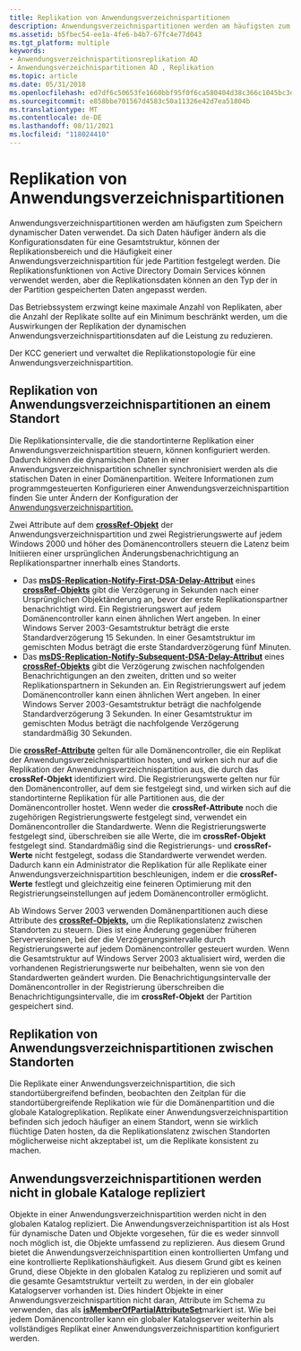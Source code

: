 ```yaml
---
title: Replikation von Anwendungsverzeichnispartitionen
description: Anwendungsverzeichnispartitionen werden am häufigsten zum Speichern dynamischer Daten verwendet.
ms.assetid: b5fbec54-ee1a-4fe6-b4b7-67fc4e77d043
ms.tgt_platform: multiple
keywords:
- Anwendungsverzeichnispartitionsreplikation AD
- Anwendungsverzeichnispartitionen AD , Replikation
ms.topic: article
ms.date: 05/31/2018
ms.openlocfilehash: ed7df6c50653fe1660bbf95f0f6ca580404d38c366c1045bc3d1b712ca771d3b
ms.sourcegitcommit: e858bbe701567d4583c50a11326e42d7ea51804b
ms.translationtype: MT
ms.contentlocale: de-DE
ms.lasthandoff: 08/11/2021
ms.locfileid: "118024410"
---
```

# <a name="application-directory-partition-replication"></a>Replikation von Anwendungsverzeichnispartitionen

Anwendungsverzeichnispartitionen werden am häufigsten zum Speichern dynamischer Daten verwendet. Da sich Daten häufiger ändern als die Konfigurationsdaten für eine Gesamtstruktur, können der Replikationsbereich und die Häufigkeit einer Anwendungsverzeichnispartition für jede Partition festgelegt werden. Die Replikationsfunktionen von Active Directory Domain Services können verwendet werden, aber die Replikationsdaten können an den Typ der in der Partition gespeicherten Daten angepasst werden.

Das Betriebssystem erzwingt keine maximale Anzahl von Replikaten, aber die Anzahl der Replikate sollte auf ein Minimum beschränkt werden, um die Auswirkungen der Replikation der dynamischen Anwendungsverzeichnispartitionsdaten auf die Leistung zu reduzieren.

Der KCC generiert und verwaltet die Replikationstopologie für eine Anwendungsverzeichnispartition.

## <a name="application-directory-partition-replication-within-a-site"></a>Replikation von Anwendungsverzeichnispartitionen an einem Standort

Die Replikationsintervalle, die die standortinterne Replikation einer Anwendungsverzeichnispartition steuern, können konfiguriert werden. Dadurch können die dynamischen Daten in einer Anwendungsverzeichnispartition schneller synchronisiert werden als die statischen Daten in einer Domänenpartition. Weitere Informationen zum programmgesteuerten Konfigurieren einer Anwendungsverzeichnispartition finden Sie unter Ändern der Konfiguration der [Anwendungsverzeichnispartition.](modifying-application-directory-partition-configuration.md)

Zwei Attribute auf dem [**crossRef-Objekt**](/windows/desktop/ADSchema/c-crossref) der Anwendungsverzeichnispartition und zwei Registrierungswerte auf jedem Windows 2000 und höher des Domänencontrollers steuern die Latenz beim Initiieren einer ursprünglichen Änderungsbenachrichtigung an Replikationspartner innerhalb eines Standorts.

-   Das [**msDS-Replication-Notify-First-DSA-Delay-Attribut**](/windows/desktop/ADSchema/a-msds-replication-notify-first-dsa-delay) eines [**crossRef-Objekts**](/windows/desktop/ADSchema/c-crossref) gibt die Verzögerung in Sekunden nach einer Ursprünglichen Objektänderung an, bevor der erste Replikationspartner benachrichtigt wird. Ein Registrierungswert auf jedem Domänencontroller kann einen ähnlichen Wert angeben. In einer Windows Server 2003-Gesamtstruktur beträgt die erste Standardverzögerung 15 Sekunden. In einer Gesamtstruktur im gemischten Modus beträgt die erste Standardverzögerung fünf Minuten.
-   Das [**msDS-Replication-Notify-Subsequent-DSA-Delay-Attribut**](/windows/desktop/ADSchema/a-msds-replication-notify-subsequent-dsa-delay) eines [**crossRef-Objekts**](/windows/desktop/ADSchema/c-crossref) gibt die Verzögerung zwischen nachfolgenden Benachrichtigungen an den zweiten, dritten und so weiter Replikationspartnern in Sekunden an. Ein Registrierungswert auf jedem Domänencontroller kann einen ähnlichen Wert angeben. In einer Windows Server 2003-Gesamtstruktur beträgt die nachfolgende Standardverzögerung 3 Sekunden. In einer Gesamtstruktur im gemischten Modus beträgt die nachfolgende Verzögerung standardmäßig 30 Sekunden.

Die [**crossRef-Attribute**](/windows/desktop/ADSchema/c-crossref) gelten für alle Domänencontroller, die ein Replikat der Anwendungsverzeichnispartition hosten, und wirken sich nur auf die Replikation der Anwendungsverzeichnispartition aus, die durch das **crossRef-Objekt** identifiziert wird. Die Registrierungswerte gelten nur für den Domänencontroller, auf dem sie festgelegt sind, und wirken sich auf die standortinterne Replikation für alle Partitionen aus, die der Domänencontroller hostet. Wenn weder die **crossRef-Attribute** noch die zugehörigen Registrierungswerte festgelegt sind, verwendet ein Domänencontroller die Standardwerte. Wenn die Registrierungswerte festgelegt sind, überschreiben sie alle Werte, die im **crossRef-Objekt** festgelegt sind. Standardmäßig sind die Registrierungs- und **crossRef-Werte** nicht festgelegt, sodass die Standardwerte verwendet werden. Dadurch kann ein Administrator die Replikation für alle Replikate einer Anwendungsverzeichnispartition beschleunigen, indem er die **crossRef-Werte** festlegt und gleichzeitig eine feineren Optimierung mit den Registrierungseinstellungen auf jedem Domänencontroller ermöglicht.

Ab Windows Server 2003 verwenden Domänenpartitionen auch diese Attribute des [**crossRef-Objekts,**](/windows/desktop/ADSchema/c-crossref) um die Replikationslatenz zwischen Standorten zu steuern. Dies ist eine Änderung gegenüber früheren Serverversionen, bei der die Verzögerungsintervalle durch Registrierungswerte auf jedem Domänencontroller gesteuert wurden. Wenn die Gesamtstruktur auf Windows Server 2003 aktualisiert wird, werden die vorhandenen Registrierungswerte nur beibehalten, wenn sie von den Standardwerten geändert wurden. Die Benachrichtigungsintervalle der Domänencontroller in der Registrierung überschreiben die Benachrichtigungsintervalle, die im **crossRef-Objekt** der Partition gespeichert sind.

## <a name="application-directory-partition-replication-across-sites"></a>Replikation von Anwendungsverzeichnispartitionen zwischen Standorten

Die Replikate einer Anwendungsverzeichnispartition, die sich standortübergreifend befinden, beobachten den Zeitplan für die standortübergreifende Replikation wie für die Domänenpartition und die globale Katalogreplikation. Replikate einer Anwendungsverzeichnispartition befinden sich jedoch häufiger an einem Standort, wenn sie wirklich flüchtige Daten hosten, da die Replikationslatenz zwischen Standorten möglicherweise nicht akzeptabel ist, um die Replikate konsistent zu machen.

## <a name="application-directory-partitions-are-not-replicated-to-global-catalogs"></a>Anwendungsverzeichnispartitionen werden nicht in globale Kataloge repliziert

Objekte in einer Anwendungsverzeichnispartition werden nicht in den globalen Katalog repliziert. Die Anwendungsverzeichnispartition ist als Host für dynamische Daten und Objekte vorgesehen, für die es weder sinnvoll noch möglich ist, die Objekte umfassend zu replizieren. Aus diesem Grund bietet die Anwendungsverzeichnispartition einen kontrollierten Umfang und eine kontrollierte Replikationshäufigkeit. Aus diesem Grund gibt es keinen Grund, diese Objekte in den globalen Katalog zu replizieren und somit auf die gesamte Gesamtstruktur verteilt zu werden, in der ein globaler Katalogserver vorhanden ist. Dies hindert Objekte in einer Anwendungsverzeichnispartition nicht daran, Attribute im Schema zu verwenden, das als [**isMemberOfPartialAttributeSet**](/windows/desktop/ADSchema/a-ismemberofpartialattributeset)markiert ist. Wie bei jedem Domänencontroller kann ein globaler Katalogserver weiterhin als vollständiges Replikat einer Anwendungsverzeichnispartition konfiguriert werden.

 

 